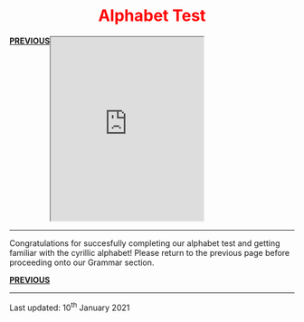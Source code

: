 <div class="container">
<h1 style="text-align:center; color:red;">Alphabet Test</h1>
<p> <a style="float:left;" href="https://jameslock98.github.io/SML5202-2020-Final-JamesLock/page2.html" class="btn2"> <b>PREVIOUS</b> </a> </p>

 <iframe src="https://h5p.org/h5p/embed/1084486" width="270" height="325" frameborder="5" allow="geolocation *; microphone *; camera *; midi *; encrypted-media *"></iframe><script src="https://h5p.org/sites/all/modules/h5p/library/js/h5p-resizer.js" charset="UTF-8"></script>
<hr>
<p> Congratulations for succesfully completing our alphabet test and getting familiar with the cyrillic alphabet! Please return to the previous page before proceeding onto our Grammar section. </p>
<p> <a style="float:left;" href="https://jameslock98.github.io/SML5202-2020-Final-JamesLock/page2.html" class="btn2"> <b>PREVIOUS</b> </a> </p>
<div style="clear:both;"> </div>
 </div>
 <hr>
  <p> Last updated: 10<sup>th</sup> January 2021 </p>
